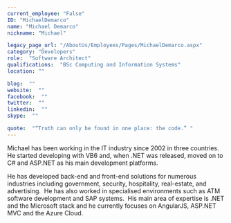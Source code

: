 ```yaml
---
current_employee: "False"
ID: "MichaelDemarco"
name: "Michael Demarco"
nickname: "Michael"

legacy_page_url: "/AboutUs/Employees/Pages/MichaelDemarco.aspx"
category: "Developers"
role:  "Software Architect"
qualifications:  "BSc Computing and Information Systems"
location: ""

blog:  ""
website:  ""
facebook:  ""
twitter:  ""
linkedin:  ""
skype:  ""

quote:  "“Truth can only be found in one place: the code.” "
---
```


Michael has been working in the IT industry since 2002 in three countries.  He started developing with VB6 and, when .NET was released, moved on to C# and ASP.NET as his main development platforms. 

He has developed back-end and front-end solutions for numerous industries including government, security, hospitality, real-estate, and advertising.  He has also worked in specialised environments such as ATM software development and SAP systems.  His main area of expertise is .NET and the Microsoft stack and he currently focuses on AngularJS, ASP.NET MVC and the Azure Cloud.
